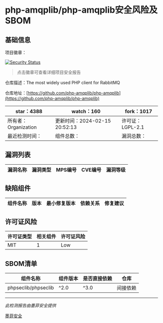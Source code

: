 # php-amqplib/php-amqplib安全风险及SBOM

## 基础信息

项目徽章：

[![Security Status](https://www.murphysec.com/platform3/v31/badge/1770163262282473472.svg)](https://www.murphysec.com/console/report/1692604648840257536/1770163262282473472)

> 点击徽章可查看详细项目安全报告

仓库描述：The most widely used PHP client for RabbitMQ

仓库地址：[https://github.com/php-amqplib/php-amqplib](https://github.com/php-amqplib/php-amqplib)

| star：4388 | watch：160 | fork：1017 |
| ----------- | -------------- | ------------ |
| 所有者：Organization | 更新时间：2024-02-15 20:52:13 | 许可证：LGPL-2.1 |
| 最近检测时间： | 组件总数： | 漏洞总数： |




## 漏洞列表

| 漏洞名称 | 漏洞类型 | MPS编号 | CVE编号 | 漏洞等级 |
| ------- | ------ | ------- | ------ | ----- |





## 缺陷组件

| 组件名称 | 版本 | 最小修复版本 | 依赖关系 | 修复建议 |
| -------- | ---- | ------------ | -------- | -------- |





## 许可证风险

| 许可证类型 | 相关组件 | 许可证风险 |
| ---------- | -------- | ---------- |
|MIT|1|Low|




## SBOM清单

| 组件名称 | 组件版本 | 是否直接依赖 | 仓库 |
| -------- | -------- | ------------ | ---- |
|phpseclib/phpseclib|^2.0|^3.0|间接依赖|composer|


------

*此检测报告由墨菲安全提供*

[墨菲安全](www.murphysec.com)